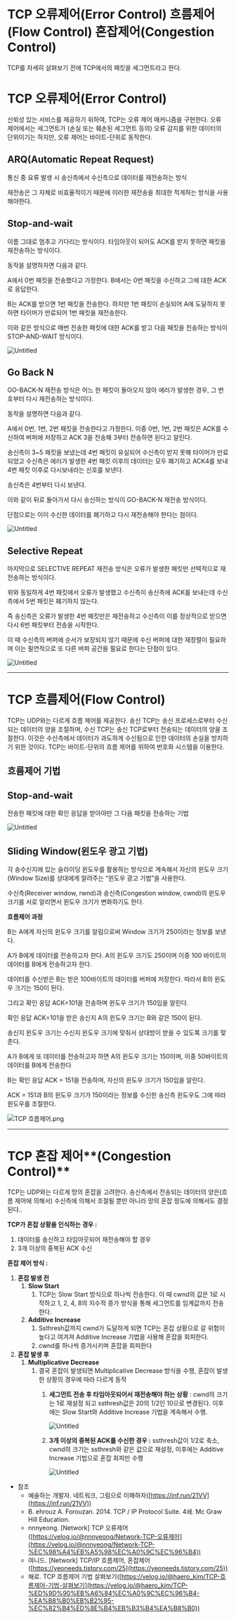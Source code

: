 # TCP 오류제어(Error Control) 흐름제어(Flow Control) 혼잡제어(Congestion Control)

TCP를 자세히 살펴보기 전에 TCP에서의 패킷을 세그먼트라고 한다.

# TCP 오류제어(Error Control)

신뢰성 있는 서비스를 제공하기 위하여, TCP는 오류 제어 매커니즘을 구현한다. 오류 제어에서는 세그먼트가 (손실 또는 훼손된 세그먼트 등의) 오류 감지를 위한 데이터의 단위이기는 하지만, 오류 제어는 바이트-단위로 동작한다.

## ARQ(Automatic Repeat Request)

통신 중 요류 발생 시 송신측에서 수신측으로 데이터를 재전송하는 방식

재전송은 그 자체로 비효율적이기 때문에 이러한 재전송을 최대한 적게하는 방식을 사용해야한다.

## Stop-and-wait

이름 그대로 멈추고 기다리는 방식이다. 타임아웃이 되어도 ACK를 받지 못하면 패킷을 재전송하는 방식이다.

동작을 설명하자면 다음과 같다. 

A에서 0번 패킷을 전송했다고 가정한다. B에서는 0번 패킷을 수신하고 그에 대한 ACK로 응답한다. 

B는 ACK를 받으면 1번 패킷을 전송한다. 하지만 1번 패킷이 손실되어 A에 도달하지 못하면 타이머가 만료되어 1번 패킷을 재전송한다.

이와 같은 방식으로 매번 전송한 패킷에 대한 ACK를 받고 다음 패킷을 전송하는 방식이 STOP-AND-WAIT 방식이다.

![Untitled](https://github.com/limjoohyun2030/CS-study/blob/main/%EB%84%A4%ED%8A%B8%EC%9B%8C%ED%81%AC/TCP%20%EC%98%A4%EB%A5%98%EC%A0%9C%EC%96%B4(Error%20Control)%20%ED%9D%90%EB%A6%84%EC%A0%9C%EC%96%B4(Flow%20Control)%20%ED%98%BC%EC%9E%A1%EC%A0%9C%EC%96%B4(Congestion%20Control)/Untitled.png?raw=true)

## Go Back N

GO-BACK-N 재전송 방식은 어느 한 패킷이 돌아오지 않아 에러가 발생한 경우, 그 번호부터 다시 재전송하는 방식이다.

동작을 설명하면 다음과 같다. 

A에서 0번, 1번, 2번 패킷을 전송한다고 가정한다. 이중 0번, 1번, 2번 패킷은 ACK를 수신하여 버퍼에 저장하고 ACK 3을 전송해 3부터 전송하면 된다고 알린다. 

송신측이 3~5 패킷을 보냈는데 4번 패킷이 유실되어 수신측이 받지 못해 타이머가 만료되었고 수신측은 에러가 발생한 4번 패킷 이후의 데이터는 모두 폐기하고 ACK4를 보내 4번 패킷 이후로 다시보내라는 신호를 보낸다.

송신측은 4번부터 다시 보낸다.

이와 같이 뒤로 돌아가서 다시 송신하는 방식이 GO-BACK-N 재전송 방식이다.

단점으로는 이미 수신한 데이터를 폐기하고 다시 재전송해야 한다는 점이다.

![Untitled](https://github.com/limjoohyun2030/CS-study/blob/main/%EB%84%A4%ED%8A%B8%EC%9B%8C%ED%81%AC/TCP%20%EC%98%A4%EB%A5%98%EC%A0%9C%EC%96%B4(Error%20Control)%20%ED%9D%90%EB%A6%84%EC%A0%9C%EC%96%B4(Flow%20Control)%20%ED%98%BC%EC%9E%A1%EC%A0%9C%EC%96%B4(Congestion%20Control)/Untitled%201.png?raw=true)

## Selective Repeat

마지막으로 SELECTIVE REPEAT 재전송 방식은 오류가 발생한 패킷만 선택적으로 재전송하는 방식이다.

위와 동일하게 4번 패킷에서 오류가 발생했고 수신측이 송신측에 ACK를 보내는데 수신측에서 5번 패킷은 폐기하지 않는다.

즉 송신측은 오류가 발생한 4번 패킷만은 재전송하고 수신측이 이를 정상적으로 받으면 다시 6번 패킷부터 전송을 시작한다.

이 때 수신측의 버퍼에 순서가 보장되지 않기 때문에 수신 버퍼에 대한 재정렬이 필요하며 이는 필연적으로 또 다른 버퍼 공간을 필요로 한다는 단점이 있다.

![Untitled](https://github.com/limjoohyun2030/CS-study/blob/main/%EB%84%A4%ED%8A%B8%EC%9B%8C%ED%81%AC/TCP%20%EC%98%A4%EB%A5%98%EC%A0%9C%EC%96%B4(Error%20Control)%20%ED%9D%90%EB%A6%84%EC%A0%9C%EC%96%B4(Flow%20Control)%20%ED%98%BC%EC%9E%A1%EC%A0%9C%EC%96%B4(Congestion%20Control)/Untitled%202.png?raw=true)

---

# TCP 흐름제어(Flow Control)

TCP는 UDP와는 다르게 흐름 제어를 제공한다. 송신 TCP는 송신 프로세스로부터 수신되는 데이터의 양을 조절하며, 수신 TCP는 송신 TCP로부터 전송되는 데이터의 양을 조절한다. 이것은 수신측에서 데이터가 과도하게 수신됨으로 인한 데이터의 손실을 방지하기 위한 것이다. TCP는 바이트-단위의 흐름 제어를 위하여 번호화 시스템을 이용한다.

## 흐름제어 기법

## Stop-and-wait

전송한 패킷에 대한 확인 응답을 받아야만 그 다음 패킷을 전송하는 기법

![Untitled](https://github.com/limjoohyun2030/CS-study/blob/main/%EB%84%A4%ED%8A%B8%EC%9B%8C%ED%81%AC/TCP%20%EC%98%A4%EB%A5%98%EC%A0%9C%EC%96%B4(Error%20Control)%20%ED%9D%90%EB%A6%84%EC%A0%9C%EC%96%B4(Flow%20Control)%20%ED%98%BC%EC%9E%A1%EC%A0%9C%EC%96%B4(Congestion%20Control)/Untitled%203.png?raw=true)

## Sliding Window(윈도우 광고 기법)

각 송수신지에 있는 슬라이딩 윈도우를 활용하는 방식으로 계속해서 자신의 윈도우 크기(Window Size)를 상대에게 알려주는 “윈도우 광고 기법”을 사용한다.

수신측(Receiver window, rwnd)과 송신측(Congestion window, cwnd)의 윈도우 크기를 서로 알리면서 윈도우 크기가 변화하기도 한다.

**흐름제어 과정**

B는 A에게 자신의 윈도우 크기를 알림으로써 Window 크기가 250이라는 정보를 보낸다.

A가 B에게 데이터를 전송하고자 한다. A의 윈도우 크기도 250이며 이중 100 바이트의 데이터를 B에게 전송하고자 한다.

데이터를 수신받은 B는 받은 100바이트의 데이터를 버퍼에 저장한다. 따라서 B의 윈도우 크기는 150이 된다.

그리고 확인 응답 ACK=101을 전송하며 윈도우 크기가 150임을 알린다.

확인 응답 ACK=101을 받은 송신지 A의 윈도우 크기는 B와 같은 150이 된다.

송신지 윈도우 크기는 수신지 윈도우 크기에 맞춰서 상대방이 받을 수 있도록 크기를 맞춘다.

A가 B에게 또 데이터를 전송하고자 하면 A의 윈도우 크기는 150이며, 이중 50바이트의 데이터를 B에게 전송한다

B는 확인 응답 ACK = 151을 전송하며, 자신의 윈도우 크기가 150임을 알린다.

ACK = 151과 B의 윈도우 크기가 150이라는 정보를 수신한 송신측 윈도우도 그에 따라 윈도우를 조절한다.

![TCP 흐름제어.png](https://github.com/limjoohyun2030/CS-study/blob/main/%EB%84%A4%ED%8A%B8%EC%9B%8C%ED%81%AC/TCP%20%EC%98%A4%EB%A5%98%EC%A0%9C%EC%96%B4(Error%20Control)%20%ED%9D%90%EB%A6%84%EC%A0%9C%EC%96%B4(Flow%20Control)%20%ED%98%BC%EC%9E%A1%EC%A0%9C%EC%96%B4(Congestion%20Control)/un6.png?raw=true)

---

# TCP 혼잡 제어**(Congestion Control)**

TCP는 UDP와는 다르게 망의 혼잡을 고려한다. 송신측에서 전송되는 데이터의 양은(흐름 제어에 의해서) 수신측에 의해서 조절될 뿐만 아니라 망의 혼잡 정도에 의해서도 결정된다..

**TCP가 혼잡 상황을 인식하는 경우 :** 

1. 데이터를 송신하고 타임아웃되어 재전송해야 할 경우
2. 3개 이상의 중복된 ACK 수신

**혼잡 제어 방식 :**

1. **혼잡 발생 전**
    1. **Slow Start** 
        1. TCP는 Slow Start 방식으로 하나씩 전송한다. 이 때 cwnd의 값은 1로 시작하고 1, 2, 4, 8의 지수적 증가 방식을 통해 세그먼트를 임계값까지 전송한다.
    2. **Additive Increase**
        1. Ssthresh값까지 cwnd가 도달하게 되면 TCP는 혼잡 상황으로 갈 위험이 높다고 여겨져 Additive Increase 기법을 사용해 혼잡을 회피한다.
        2. cwnd를 하나씩 증가시키며 혼잡을 회피한다
2. **혼잡 발생 후**
    1. **Multiplicative Decrease**
        1. 결국 혼잡이 발생되면 Multiplicative Decrease 방식을 수행, 혼잡이 발생한 상황의 경우에 따라 다르게 동작
            1. **세그먼트 전송 후 타임아웃되어서 재전송해야 하는 상황** : cwnd의 크기는 1로 재설정 되고 ssthresh값은 20의 1/2인 10으로 변경된다. 이후에는 Slow Start와 Additive Increase 기법을 계속해서 수행.
                
                ![Untitled](https://github.com/limjoohyun2030/CS-study/blob/main/%EB%84%A4%ED%8A%B8%EC%9B%8C%ED%81%AC/TCP%20%EC%98%A4%EB%A5%98%EC%A0%9C%EC%96%B4(Error%20Control)%20%ED%9D%90%EB%A6%84%EC%A0%9C%EC%96%B4(Flow%20Control)%20%ED%98%BC%EC%9E%A1%EC%A0%9C%EC%96%B4(Congestion%20Control)/Untitled%204.png?raw=true)
                
            2. **3개 이상의 중복된 ACK를 수신한 경우 :** ssthresh값이 1/2로 축소, cwnd의 크기는 ssthresh와 같은 값으로 재설정, 이후에는 Additive Increase 기법으로 혼잡 회피만 수행
                
                ![Untitled](https://github.com/limjoohyun2030/CS-study/blob/main/%EB%84%A4%ED%8A%B8%EC%9B%8C%ED%81%AC/TCP%20%EC%98%A4%EB%A5%98%EC%A0%9C%EC%96%B4(Error%20Control)%20%ED%9D%90%EB%A6%84%EC%A0%9C%EC%96%B4(Flow%20Control)%20%ED%98%BC%EC%9E%A1%EC%A0%9C%EC%96%B4(Congestion%20Control)/Untitled%205.png?raw=true)
                

- 참조
    - 예술하는 개발자. 네트워크, 그림으로 이해하자([https://inf.run/21VV](https://inf.run/21VV))
    - B. ehrouz A. Forouzan. 2014. TCP / IP Protocol Suite. 4쇄. Mc Graw Hill Education.
    - nnnyeong. [Network] TCP 오류제어([https://velog.io/@nnnyeong/Network-TCP-오류제어](https://velog.io/@nnnyeong/Network-TCP-%EC%98%A4%EB%A5%98%EC%A0%9C%EC%96%B4))
    - 여니드. [Network] TCP/IP 흐름제어, 혼잡제어([https://yeoneeds.tistory.com/25](https://yeoneeds.tistory.com/25))
    - 해로. TCP 흐름제어 기법 살펴보기([https://velog.io/@haero_kim/TCP-흐름제어-기법-살펴보기](https://velog.io/@haero_kim/TCP-%ED%9D%90%EB%A6%84%EC%A0%9C%EC%96%B4-%EA%B8%B0%EB%B2%95-%EC%82%B4%ED%8E%B4%EB%B3%B4%EA%B8%B0))
